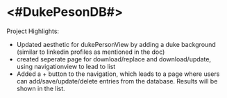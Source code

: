 #  <#DukePesonDB#>

Project Highlights:
- Updated aesthetic for dukePersonView by adding a duke background (similar to linkedin profiles as mentioned in the doc)
- created seperate page for download/replace and download/update, using navigationview to lead to list
- Added a  + button to the navigation, which leads to a page where users can add/save/update/delete entries from the database. Results will be shown in the list. 
